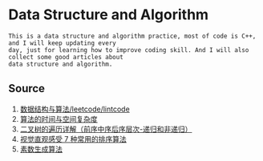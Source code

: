 # Data Structure and Algorithm
```
This is a data structure and algorithm practice, most of code is C++, and I will keep updating every
day, just for learning how to improve coding skill. And I will also collect some good articles about
data structure and algorithm.
```

## Source
1. [数据结构与算法/leetcode/lintcode](https://www.kancloud.cn/kancloud/data-structure-and-algorithm-notes)
2. [算法的时间与空间复杂度](https://shimo.im/docs/tMfuE8CWftQyEn1M/)
3. [二叉树的遍历详解（前序中序后序层次-递归和非递归）](https://shimo.im/docs/MAbjWlrqWqU1f72m/)
4. [视觉直观感受 7 种常用的排序算法](https://shimo.im/doc/8KWauxFPQUwhe5wI/)
5. [素数生成算法](https://shimo.im/doc/j5MUwPfDObckzUHA/)